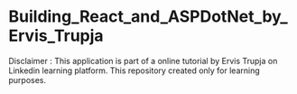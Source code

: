 # Building_React_and_ASPDotNet_by_Ervis_Trupja

Disclaimer : This application is part of a online tutorial by Ervis Trupja
on Linkedin learning platform. This repository created only for learning purposes.
